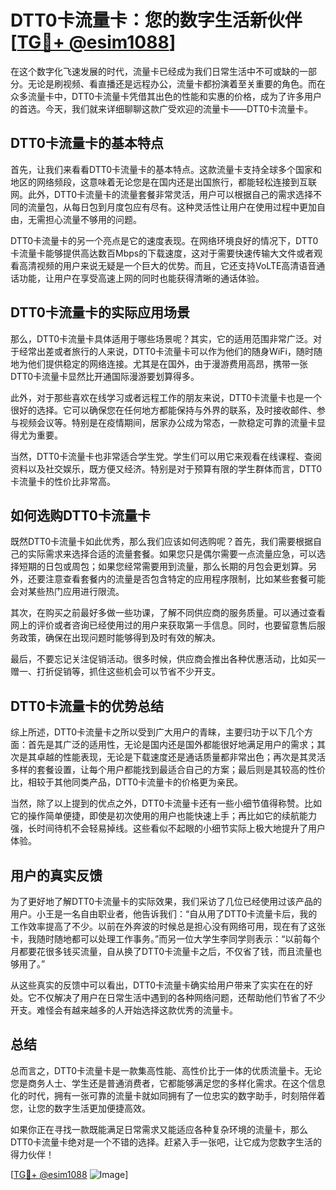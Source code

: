 # DTT0卡流量卡：您的数字生活新伙伴[[TG💪+ @esim1088](https://t.me/s/esim1088)]

在这个数字化飞速发展的时代，流量卡已经成为我们日常生活中不可或缺的一部分。无论是刷视频、看直播还是远程办公，流量卡都扮演着至关重要的角色。而在众多流量卡中，DTT0卡流量卡凭借其出色的性能和实惠的价格，成为了许多用户的首选。今天，我们就来详细聊聊这款广受欢迎的流量卡——DTT0卡流量卡。

## DTT0卡流量卡的基本特点

首先，让我们来看看DTT0卡流量卡的基本特点。这款流量卡支持全球多个国家和地区的网络频段，这意味着无论您是在国内还是出国旅行，都能轻松连接到互联网。此外，DTT0卡流量卡的流量套餐非常灵活，用户可以根据自己的需求选择不同的流量包，从每日包到月度包应有尽有。这种灵活性让用户在使用过程中更加自由，无需担心流量不够用的问题。

DTT0卡流量卡的另一个亮点是它的速度表现。在网络环境良好的情况下，DTT0卡流量卡能够提供高达数百Mbps的下载速度，这对于需要快速传输大文件或者观看高清视频的用户来说无疑是一个巨大的优势。而且，它还支持VoLTE高清语音通话功能，让用户在享受高速上网的同时也能获得清晰的通话体验。

## DTT0卡流量卡的实际应用场景

那么，DTT0卡流量卡具体适用于哪些场景呢？其实，它的适用范围非常广泛。对于经常出差或者旅行的人来说，DTT0卡流量卡可以作为他们的随身WiFi，随时随地为他们提供稳定的网络连接。尤其是在国外，由于漫游费用高昂，携带一张DTT0卡流量卡显然比开通国际漫游要划算得多。

此外，对于那些喜欢在线学习或者远程工作的朋友来说，DTT0卡流量卡也是一个很好的选择。它可以确保您在任何地方都能保持与外界的联系，及时接收邮件、参与视频会议等。特别是在疫情期间，居家办公成为常态，一款稳定可靠的流量卡显得尤为重要。

当然，DTT0卡流量卡也非常适合学生党。学生们可以用它来观看在线课程、查阅资料以及社交娱乐，既方便又经济。特别是对于预算有限的学生群体而言，DTT0卡流量卡的性价比非常高。

## 如何选购DTT0卡流量卡

既然DTT0卡流量卡如此优秀，那么我们应该如何选购呢？首先，我们需要根据自己的实际需求来选择合适的流量套餐。如果您只是偶尔需要一点流量应急，可以选择短期的日包或周包；如果您经常需要用到流量，那么长期的月包会更划算。另外，还要注意查看套餐内的流量是否包含特定的应用程序限制，比如某些套餐可能会对某些热门应用进行限流。

其次，在购买之前最好多做一些功课，了解不同供应商的服务质量。可以通过查看网上的评价或者咨询已经使用过的用户来获取第一手信息。同时，也要留意售后服务政策，确保在出现问题时能够得到及时有效的解决。

最后，不要忘记关注促销活动。很多时候，供应商会推出各种优惠活动，比如买一赠一、打折促销等，抓住这些机会可以节省不少开支。

## DTT0卡流量卡的优势总结

综上所述，DTT0卡流量卡之所以受到广大用户的青睐，主要归功于以下几个方面：首先是其广泛的适用性，无论是国内还是国外都能很好地满足用户的需求；其次是其卓越的性能表现，无论是下载速度还是通话质量都非常出色；再次是其灵活多样的套餐设置，让每个用户都能找到最适合自己的方案；最后则是其较高的性价比，相较于其他同类产品，DTT0卡流量卡的价格更为亲民。

当然，除了以上提到的优点之外，DTT0卡流量卡还有一些小细节值得称赞。比如它的操作简单便捷，即使是初次使用的用户也能快速上手；再比如它的续航能力强，长时间待机不会轻易掉线。这些看似不起眼的小细节实际上极大地提升了用户体验。

## 用户的真实反馈

为了更好地了解DTT0卡流量卡的实际效果，我们采访了几位已经使用过该产品的用户。小王是一名自由职业者，他告诉我们：“自从用了DTT0卡流量卡后，我的工作效率提高了不少。以前在外奔波的时候总是担心没有网络可用，现在有了这张卡，我随时随地都可以处理工作事务。”而另一位大学生李同学则表示：“以前每个月都要花很多钱买流量，自从换了DTT0卡流量卡之后，不仅省了钱，而且流量也够用了。”

从这些真实的反馈中可以看出，DTT0卡流量卡确实给用户带来了实实在在的好处。它不仅解决了用户在日常生活中遇到的各种网络问题，还帮助他们节省了不少开支。难怪会有越来越多的人开始选择这款优秀的流量卡。

## 总结

总而言之，DTT0卡流量卡是一款集高性能、高性价比于一体的优质流量卡。无论您是商务人士、学生还是普通消费者，它都能够满足您的多样化需求。在这个信息化的时代，拥有一张可靠的流量卡就如同拥有了一位忠实的数字助手，时刻陪伴着您，让您的数字生活更加便捷高效。

如果你正在寻找一款既能满足日常需求又能适应各种复杂环境的流量卡，那么DTT0卡流量卡绝对是一个不错的选择。赶紧入手一张吧，让它成为您数字生活的得力伙伴！

[[TG💪+ @esim1088](https://t.me/s/esim1088) ![Image](https://i.postimg.cc/4NQfJmqS/Snipaste-2025-05-13-00-14-12.png)]